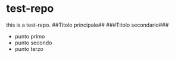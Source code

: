 test-repo
=========

this is a test-repo.
##Titolo principale##
###Titolo secondario###

* punto primo
* punto secondo
* punto terzo

